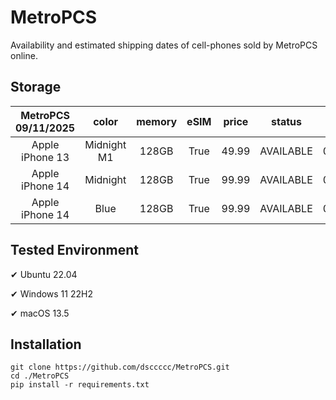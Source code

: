 # MetroPCS
Availability and estimated shipping dates of cell-phones sold by MetroPCS online.
## Storage
|MetroPCS 09/11/2025|color|memory|eSIM|price|status|shipping from|shipping to|
|:--:|:--:|:--:|:--:|:--:|:--:|:--:|:--:|
|Apple iPhone 13|Midnight M1|128GB|True|49.99|AVAILABLE|09/10/2025|09/16/2025|
|Apple iPhone 14|Midnight|128GB|True|99.99|AVAILABLE|09/10/2025|09/16/2025|
|Apple iPhone 14|Blue|128GB|True|99.99|AVAILABLE|09/10/2025|09/16/2025|

## Tested Environment
✔ Ubuntu 22.04

✔ Windows 11 22H2

✔ macOS 13.5
## Installation
```
git clone https://github.com/dsccccc/MetroPCS.git
cd ./MetroPCS
pip install -r requirements.txt
```

